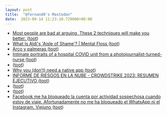 ```yaml
---
layout: post
title:  "@fernand0's Mastodon"
date:  2023-09-14 11:23:10.729000+00:00
---
```

*  [Most people are bad at arguing. These 2 techniques will make you better. ](https://www.vox.com/2016/11/23/13708996/argue-better-scienc) ([toot](https://mastodon.social/@fernand0/111063242554075368))
*  [What Is Aldi's 'Aisle of Shame'? \| Mental Floss ](https://www.mentalfloss.com/article/653450/aldi-aisle-of-sham) ([toot](https://mastodon.social/@fernand0/111063109435013335))
*  [Arco y palmeras ](https://www.flickr.com/photos/fernand0/53158543651) ([toot](https://mastodon.social/@fernand0/111063016378268903))
*  [Intimate portraits of a hospital COVID unit from a photojournalist-turned-nurse  ](https://www.npr.org/sections/health-shots/2021/12/26/1066395049/intimate-portraits-of-a-hospital-covid-unit-from-a-photojournalist-turned-nurse?amp) ([toot](https://mastodon.social/@fernand0/111062761441903819))
*  [ ](https://mastodon.social/@sgimeno) ([toot](https://mastodon.social/@fernand0/111062546044583442))
*  [Why you (don’t) need a native app  ](https://jakoblierman.medium.com/why-you-dont-need-a-native-app-baf068dd9a82) ([toot](https://mastodon.social/@fernand0/111062530383273543))
*  [INFORME DE RIESGOS EN LA NUBE - CROWDSTRIKE 2023: RESUMEN EJECUTIVO ](https://www.crowdstrike.com/resources/reports/crowdstrike-2023-cloud-risk-report-executive-summary-latam) ([toot](https://mastodon.social/@fernand0/111062284279249798))
*  [ ](https://mastodon.social/@sgimeno) ([toot](https://mastodon.social/@fernand0/111061088999586723))
*  [ ](https://mastodon.social/@vrruiz) ([toot](https://mastodon.social/@fernand0/111061087717692818))
*  [Facebook me ha bloqueado la cuenta por actividad sospechosa cuando estoy de viaje. Afortunadamente no me ha bloqueado el WhatsApp ni el Instagram. Viejuno ](https://mastodon.social/@fernand0/111059712985917827) ([toot](https://mastodon.social/@fernand0/111059712985917827))

